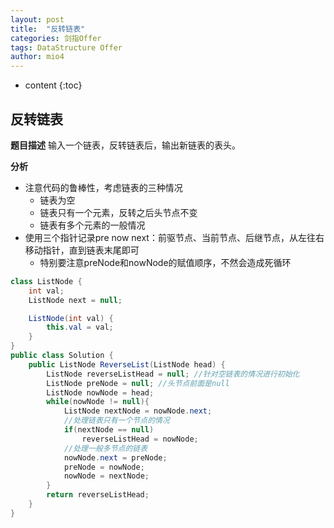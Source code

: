 ```yaml
---
layout: post
title:  "反转链表"
categories: 剑指Offer  
tags: DataStructure Offer 
author: mio4
---
```


* content
{:toc}








## 反转链表


**题目描述**
输入一个链表，反转链表后，输出新链表的表头。

**分析**

 - 注意代码的鲁棒性，考虑链表的三种情况
   - 链表为空
   - 链表只有一个元素，反转之后头节点不变
   - 链表有多个元素的一般情况
 - 使用三个指针记录pre now next：前驱节点、当前节点、后继节点，从左往右移动指针，直到链表末尾即可
   - 特别要注意preNode和nowNode的赋值顺序，不然会造成死循环  

```java 
class ListNode {
    int val;
    ListNode next = null;

    ListNode(int val) {
        this.val = val;
    }
}
public class Solution {
	public ListNode ReverseList(ListNode head) {
		ListNode reverseListHead = null; //针对空链表的情况进行初始化
		ListNode preNode = null; //头节点前面是null
		ListNode nowNode = head;
		while(nowNode != null){
			ListNode nextNode = nowNode.next;
			//处理链表只有一个节点的情况
			if(nextNode == null)
				reverseListHead = nowNode;
			//处理一般多节点的链表
			nowNode.next = preNode;
			preNode = nowNode;
			nowNode = nextNode;
		}
		return reverseListHead;
	}
}

```